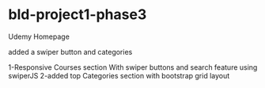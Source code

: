 # bld-project1-phase3
Udemy Homepage

added a swiper button and categories

1-Responsive Courses section With swiper buttons and search feature using swiperJS 
2-added top Categories section with bootstrap grid layout
